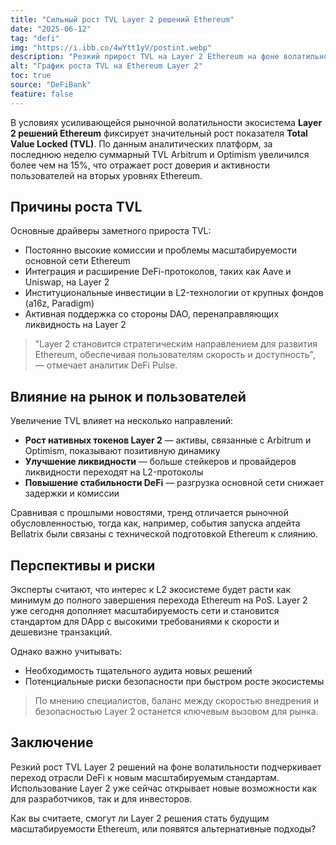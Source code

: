 ```yaml
---
title: "Сильный рост TVL Layer 2 решений Ethereum"
date: "2025-06-12"
tag: "defi"
img: "https://i.ibb.co/4wYtt1yV/postint.webp"
description: "Резкий прирост TVL на Layer 2 Ethereum на фоне волатильности рынка"
alt: "График роста TVL на Ethereum Layer 2"
toc: true
source: "DeFiBank"
feature: false
---
```


В условиях усиливающейся рыночной волатильности экосистема **Layer 2 решений Ethereum** фиксирует значительный рост показателя **Total Value Locked (TVL)**. По данным аналитических платформ, за последнюю неделю суммарный TVL Arbitrum и Optimism увеличился более чем на 15%, что отражает рост доверия и активности пользователей на вторых уровнях Ethereum.

## Причины роста TVL

Основные драйверы заметного прироста TVL:

- Постоянно высокие комиссии и проблемы масштабируемости основной сети Ethereum
- Интеграция и расширение DeFi-протоколов, таких как Aave и Uniswap, на Layer 2
- Институциональные инвестиции в L2-технологии от крупных фондов (a16z, Paradigm)
- Активная поддержка со стороны DAO, перенаправляющих ликвидность на Layer 2

> "Layer 2 становится стратегическим направлением для развития Ethereum, обеспечивая пользователям скорость и доступность", — отмечает аналитик DeFi Pulse.

## Влияние на рынок и пользователей

Увеличение TVL влияет на несколько направлений:

- **Рост нативных токенов Layer 2** — активы, связанные с Arbitrum и Optimism, показывают позитивную динамику
- **Улучшение ликвидности** — больше стейкеров и провайдеров ликвидности переходят на L2-протоколы
- **Повышение стабильности DeFi** — разгрузка основной сети снижает задержки и комиссии

Сравнивая с прошлыми новостями, тренд отличается рыночной обусловленностью, тогда как, например, события запуска апдейта Bellatrix были связаны с технической подготовкой Ethereum к слиянию.

## Перспективы и риски

Эксперты считают, что интерес к L2 экосистеме будет расти как минимум до полного завершения перехода Ethereum на PoS. Layer 2 уже сегодня дополняет масштабируемость сети и становится стандартом для DApp с высокими требованиями к скорости и дешевизне транзакций.

Однако важно учитывать:

- Необходимость тщательного аудита новых решений
- Потенциальные риски безопасности при быстром росте экосистемы

> По мнению специалистов, баланс между скоростью внедрения и безопасностью Layer 2 останется ключевым вызовом для рынка.

## Заключение

Резкий рост TVL Layer 2 решений на фоне волатильности подчеркивает переход отрасли DeFi к новым масштабируемым стандартам. Использование Layer 2 уже сейчас открывает новые возможности как для разработчиков, так и для инвесторов.

Как вы считаете, смогут ли Layer 2 решения стать будущим масштабируемости Ethereum, или появятся альтернативные подходы?